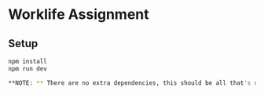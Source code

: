 # Worklife Assignment

## Setup

```bash
npm install
npm run dev

**NOTE: ** There are no extra dependencies, this should be all that's needed for the project to run correctly.



